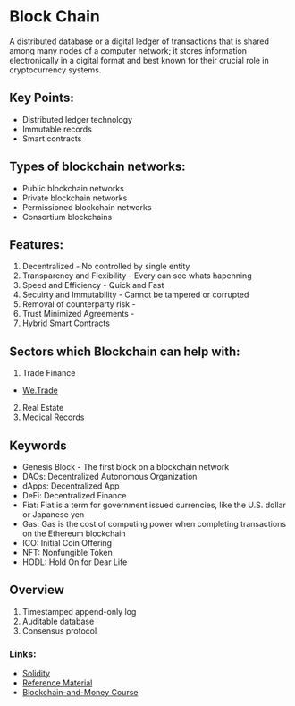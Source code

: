 # Block Chain
 A distributed database or a digital ledger of transactions that is shared among many nodes of a computer network; it stores information electronically in a digital format and best known for their crucial role in cryptocurrency systems. 
 
## Key Points:
- Distributed ledger technology
- Immutable records
- Smart contracts

## Types of blockchain networks:
- Public blockchain networks
- Private blockchain networks
- Permissioned blockchain networks
- Consortium blockchains

## Features:
1) Decentralized - No controlled by single entity 
2) Transparency and Flexibility - Every can see whats hapenning 
3) Speed and Efficiency - Quick and Fast 
4) Secuirty and Immutability - Cannot be tampered or corrupted 
5) Removal of counterparty risk - 
6) Trust Minimized Agreements - 
7) Hybrid Smart Contracts 


## Sectors which Blockchain can help with:
1) Trade Finance
- [We.Trade](https://www.ibm.com/case-studies/we-trade-blockchain)
2) Real Estate
3) Medical Records

## Keywords
- Genesis Block - The first block on a blockchain network
- DAOs: Decentralized Autonomous Organization
- dApps: Decentralized App
- DeFi: Decentralized Finance
- Fiat: Fiat is a term for government issued currencies, like the U.S. dollar or Japanese yen
- Gas: Gas is the cost of computing power when completing transactions on the Ethereum blockchain
- ICO: Initial Coin Offering
- NFT: Nonfungible Token
- HODL: Hold On for Dear Life

## Overview
1) Timestamped append-only log
2) Auditable database
3) Consensus protocol 



### Links:
- [Solidity](https://docs.soliditylang.org/en/v0.8.11/index.html)
- [Reference Material](https://github.com/smartcontractkit/full-blockchain-solidity-course-py)
- [Blockchain-and-Money Course](https://ocw.mit.edu/courses/sloan-school-of-management/15-s12-blockchain-and-money-fall-2018/)
